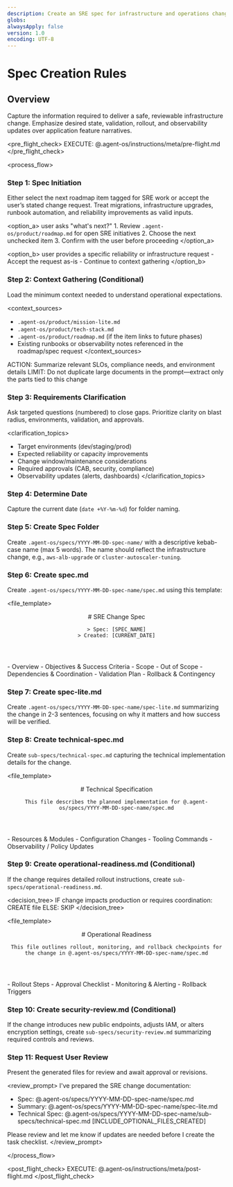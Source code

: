 ```yaml
---
description: Create an SRE spec for infrastructure and operations changes
globs:
alwaysApply: false
version: 1.0
encoding: UTF-8
---
```


# Spec Creation Rules

## Overview

Capture the information required to deliver a safe, reviewable infrastructure change. Emphasize desired state, validation, rollout, and observability updates over application feature narratives.

<pre_flight_check>
  EXECUTE: @.agent-os/instructions/meta/pre-flight.md
</pre_flight_check>

<process_flow>

<step number="1" name="spec_initiation">

### Step 1: Spec Initiation

Either select the next roadmap item tagged for SRE work or accept the user’s stated change request. Treat migrations, infrastructure upgrades, runbook automation, and reliability improvements as valid inputs.

<option_a>
  <trigger>user asks "what's next?"</trigger>
  <actions>
    1. Review `.agent-os/product/roadmap.md` for open SRE initiatives
    2. Choose the next unchecked item
    3. Confirm with the user before proceeding
  </actions>
</option_a>

<option_b>
  <trigger>user provides a specific reliability or infrastructure request</trigger>
  <actions>
    - Accept the request as-is
    - Continue to context gathering
  </actions>
</option_b>

</step>

<step number="2" name="context_gathering">

### Step 2: Context Gathering (Conditional)

Load the minimum context needed to understand operational expectations.

<context_sources>
  - `.agent-os/product/mission-lite.md`
  - `.agent-os/product/tech-stack.md`
  - `.agent-os/product/roadmap.md` (if the item links to future phases)
  - Existing runbooks or observability notes referenced in the roadmap/spec request
</context_sources>

<instructions>
  ACTION: Summarize relevant SLOs, compliance needs, and environment details
  LIMIT: Do not duplicate large documents in the prompt—extract only the parts tied to this change
</instructions>

</step>

<step number="3" name="requirements_clarification">

### Step 3: Requirements Clarification

Ask targeted questions (numbered) to close gaps. Prioritize clarity on blast radius, environments, validation, and approvals.

<clarification_topics>
  - Target environments (dev/staging/prod)
  - Expected reliability or capacity improvements
  - Change window/maintenance considerations
  - Required approvals (CAB, security, compliance)
  - Observability updates (alerts, dashboards)
</clarification_topics>

</step>

<step number="4" name="date_determination">

### Step 4: Determine Date

Capture the current date (`date +%Y-%m-%d`) for folder naming.

</step>

<step number="5" name="spec_folder_creation">

### Step 5: Create Spec Folder

Create `.agent-os/specs/YYYY-MM-DD-spec-name/` with a descriptive kebab-case name (max 5 words). The name should reflect the infrastructure change, e.g., `aws-alb-upgrade` or `cluster-autoscaler-tuning`.

</step>

<step number="6" name="create_spec_md">

### Step 6: Create spec.md

Create `.agent-os/specs/YYYY-MM-DD-spec-name/spec.md` using this template:

<file_template>
  <header>
    # SRE Change Spec

    > Spec: [SPEC_NAME]
    > Created: [CURRENT_DATE]
  </header>
  <sections>
    - Overview
    - Objectives & Success Criteria
    - Scope
    - Out of Scope
    - Dependencies & Coordination
    - Validation Plan
    - Rollback & Contingency
  </sections>
</file_template>

<section name="overview">
  <template>
    ## Overview
    [1-2 sentence summary of the desired state and motivation]
  </template>
</section>

<section name="objectives">
  <template>
    ## Objectives & Success Criteria
    1. [Objective tied to SLO/capacity/security]
    2. [Objective tied to automation or toil reduction]
  </template>
</section>

<section name="scope">
  <template>
    ## Scope
    - [Environment or system touched]
    - [Resources/modules updated]
    - [Automation or pipelines impacted]
  </template>
</section>

<section name="out_of_scope">
  <template>
    ## Out of Scope
    - [Related areas explicitly untouched]
  </template>
</section>

<section name="dependencies">
  <template>
    ## Dependencies & Coordination
    - [Approvals, change tickets, or cross-team coordination]
    - [External systems or secrets required]
  </template>
</section>

<section name="validation">
  <template>
    ## Validation Plan
    - [Command] – [Purpose]
    - [Command] – [Purpose]
  </template>
</section>

<section name="rollback">
  <template>
    ## Rollback & Contingency
    - [Rollback path or feature flags]
    - [Monitoring signals to watch]
  </template>
</section>

</step>

<step number="7" name="create_spec_lite">

### Step 7: Create spec-lite.md

Create `.agent-os/specs/YYYY-MM-DD-spec-name/spec-lite.md` summarizing the change in 2-3 sentences, focusing on why it matters and how success will be verified.

</step>

<step number="8" name="create_technical_spec">

### Step 8: Create technical-spec.md

Create `sub-specs/technical-spec.md` capturing the technical implementation details for the change.

<file_template>
  <header>
    # Technical Specification

    This file describes the planned implementation for @.agent-os/specs/YYYY-MM-DD-spec-name/spec.md
  </header>
  <sections>
    - Resources & Modules
    - Configuration Changes
    - Tooling Commands
    - Observability / Policy Updates
  </sections>
</file_template>

<section name="resources">
  <template>
    ## Resources & Modules
    - [Terraform module or manifest path] – [Role]
    - [Pipeline or automation name] – [Change]
  </template>
</section>

<section name="configuration">
  <template>
    ## Configuration Changes
    - [Parameter] from `[current]` to `[target]`
  </template>
</section>

<section name="tooling">
  <template>
    ## Tooling Commands
    - `terraform plan -var-file=...`
    - `kubectl apply --server-side --dry-run=client`
  </template>
</section>

<section name="observability">
  <template>
    ## Observability / Policy Updates
    - [Alert or dashboard adjustments]
    - [Policy checks or guardrails]
  </template>
</section>

</step>

<step number="9" name="operational_readiness">

### Step 9: Create operational-readiness.md (Conditional)

If the change requires detailed rollout instructions, create `sub-specs/operational-readiness.md`.

<decision_tree>
  IF change impacts production or requires coordination:
    CREATE file
  ELSE:
    SKIP
</decision_tree>

<file_template>
  <header>
    # Operational Readiness

    This file outlines rollout, monitoring, and rollback checkpoints for the change in @.agent-os/specs/YYYY-MM-DD-spec-name/spec.md
  </header>
  <sections>
    - Rollout Steps
    - Approval Checklist
    - Monitoring & Alerting
    - Rollback Triggers
  </sections>
</file_template>

</step>

<step number="10" name="security_considerations">

### Step 10: Create security-review.md (Conditional)

If the change introduces new public endpoints, adjusts IAM, or alters encryption settings, create `sub-specs/security-review.md` summarizing required controls and reviews.

</step>

<step number="11" name="user_review">

### Step 11: Request User Review

Present the generated files for review and await approval or revisions.

<review_prompt>
  I've prepared the SRE change documentation:
  - Spec: @.agent-os/specs/YYYY-MM-DD-spec-name/spec.md
  - Summary: @.agent-os/specs/YYYY-MM-DD-spec-name/spec-lite.md
  - Technical Spec: @.agent-os/specs/YYYY-MM-DD-spec-name/sub-specs/technical-spec.md
  [INCLUDE_OPTIONAL_FILES_CREATED]

  Please review and let me know if updates are needed before I create the task checklist.
</review_prompt>

</step>

</process_flow>

<post_flight_check>
  EXECUTE: @.agent-os/instructions/meta/post-flight.md
</post_flight_check>
